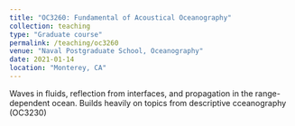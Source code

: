 ```yaml
---
title: "OC3260: Fundamental of Acoustical Oceanography"
collection: teaching
type: "Graduate course"
permalink: /teaching/oc3260
venue: "Naval Postgraduate School, Oceanography"
date: 2021-01-14
location: "Monterey, CA"
---
```


Waves in fluids, reflection from interfaces, and propagation in the range-dependent ocean. Builds heavily on topics from descriptive cceanography (OC3230)
